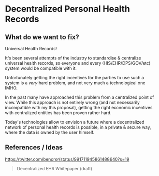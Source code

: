 # Decentralized Personal Health Records

## What do we want to fix?

Universal Health Records!

It's been several attempts of the industry to standardise & centralize universal health records, so everyone and every (HIS/EHR/DPS/GOV/etc) system would be compatible with it.

Unfortunately getting the right incentives for the parties to use such a system is a *very* hard problem, and not very much a technological one IMHO.

In the past many have approached this problem from a centralized point of view. While this approach is not entirely wrong (and not necessarily incompatible with my this proposal), getting the right economic incentives with centralized entities has been proven rather hard.

Today's technologies allow to envision a future where a decentralized network of personal health records is possible, in a private & secure way, where the data is owned by the user himself.

## References / Ideas

https://twitter.com/benoror/status/991711945861488640?s=19

> Decentralized EHR Whitepaper (draft)
